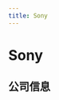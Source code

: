 ```yaml
---
title: Sony
---
```


# Sony

## 公司信息

<DirectHireCompanyTable state="new-york" city="new-york" companyJsonFileName="sony" />
